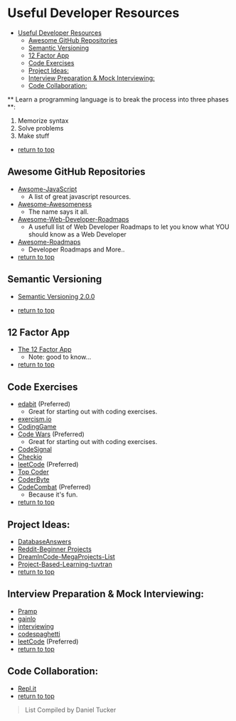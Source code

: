 # Useful Developer Resources
- [Useful Developer Resources](#useful-developer-resources)
  - [Awesome GitHub Repositories](#awesome-github-repositories)
  - [Semantic Versioning](#semantic-versioning)
  - [12 Factor App](#12-factor-app)
  - [Code Exercises](#code-exercises)
  - [Project Ideas:](#project-ideas)
  - [Interview Preparation &amp; Mock Interviewing:](#interview-preparation-amp-mock-interviewing)
  - [Code Collaboration:](#code-collaboration)


** Learn a programming language is to break the process into three phases **:
1. Memorize syntax
2. Solve problems
3. Make stuff
- [return to top](#useful-developer-resources)

## Awesome GitHub Repositories
-  [Awsome-JavaScript](https://github.com/sorrycc/awesome-javascript)
    - A list of great javascript resources.
-  [Awesome-Awesomeness](https://github.com/bayandin/awesome-awesomeness)
    - The name says it all.
-  [Awesome-Web-Developer-Roadmaps](https://github.com/kamranahmedse/developer-roadmap)
    - A usefull list of Web Developer Roadmaps to let you know what YOU should know as a Web Developer
- [Awesome-Roadmaps](https://github.com/orsanawwad/awesome-roadmaps)
    - Developer Roadmaps and More..
- [return to top](#useful-developer-resources)

## Semantic Versioning
- [Semantic Versioning 2.0.0](https://semver.org/)  

- [return to top](#useful-developer-resources)
  
## 12 Factor App
- [The 12 Factor App](https://12factor.net/)
  - Note: good to know...
- [return to top](#useful-developer-resources)
## Code Exercises
-  [edabit](https://edabit.com/) (Preferred)
   -  Great for starting out with coding exercises.
-  [exercism.io](https://exercism.io/#explore-languages)
-  [CodingGame](https://www.codingame.com/start)
-  [Code Wars](https://www.codewars.com/) (Preferred)
      -  Great for starting out with coding exercises.
-  [CodeSignal](https://codesignal.com/)
-  [Checkio](https://checkio.org/)
-  [leetCode](https://leetcode.com/) (Preferred)
-  [Top Coder](https://www.topcoder.com/)
-  [CoderByte](https://www.coderbyte.com/)
-  [CodeCombat](https://codecombat.com/) (Preferred)
	- Because it's fun.
- [return to top](#useful-developer-resources)
## Project Ideas:
- [DatabaseAnswers](http://databaseanswers.org/data_models/index_all_models.htm)
- [Reddit-Beginner Projects](https://www.reddit.com/r/learnprogramming/comments/2a9ygh/1000_beginner_programming_projects_xpost/)
- [DreamInCode-MegaProjects-List](https://www.dreamincode.net/forums/topic/78802-martyr2s-mega-project-ideas-list/)
-  [Project-Based-Learning-tuvtran](https://github.com/tuvtran/project-based-learning)
- [return to top](#useful-developer-resources)
## Interview Preparation & Mock Interviewing:
- [Pramp](https://www.pramp.com/#/)
- [gainlo](http://www.gainlo.co/#!/)
- [interviewing](https://interviewing.io/)
- [codespaghetti](http://www.codespaghetti.com/)
- [leetCode](https://leetcode.com/) (Preferred)
- [return to top](#useful-developer-resources)
## Code Collaboration:
- [Repl.it](https://repl.it/)
- [return to top](#useful-developer-resources)
> List Compiled by Daniel Tucker

